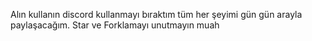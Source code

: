 Alın kullanın discord kullanmayı bıraktım tüm her şeyimi gün gün arayla paylaşacağım. Star ve Forklamayı unutmayın muah
